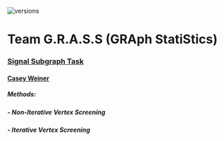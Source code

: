 ![versions](https://img.shields.io/pypi/pyversions/pybadges.svg)
# Team G.R.A.S.S (GRAph StatiStics)  
### [Signal Subgraph Task](https://arxiv.org/abs/1801.07683v1)
#### [Casey Weiner](https://github.com/caseypw)
##### Methods:
##### - Non-Iterative Vertex Screening
##### - Iterative Vertex Screening

